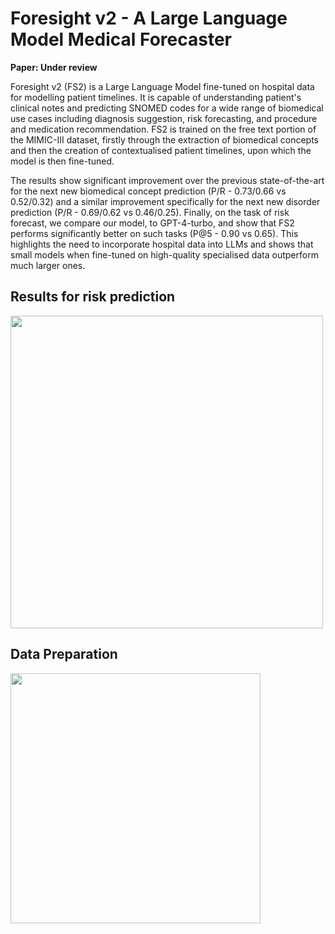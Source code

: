 # Foresight v2 - A Large Language Model Medical Forecaster

**Paper: Under review**

Foresight v2 (FS2) is a Large Language Model fine-tuned on hospital data for modelling patient timelines. It is capable of understanding patient's clinical notes and predicting SNOMED codes for a wide range of biomedical use cases including diagnosis suggestion, risk forecasting, and procedure and medication recommendation. FS2 is trained on the free text portion of the MIMIC-III dataset, firstly through the extraction of biomedical concepts and then the creation of contextualised patient timelines, upon which the model is then fine-tuned.

The results show significant improvement over the previous state-of-the-art for the next new biomedical concept prediction (P/R - 0.73/0.66 vs 0.52/0.32) and a similar improvement specifically for the next new disorder prediction (P/R - 0.69/0.62 vs 0.46/0.25). Finally, on the task of risk forecast, we compare our model, to GPT-4-turbo, and show that FS2 performs significantly better on such tasks (P@5 - 0.90 vs 0.65). This highlights the need to incorporate hospital data into LLMs and shows that small models when fine-tuned on high-quality specialised data outperform much larger ones. 

## Results for risk prediction
<img src="https://github.com/w-is-h/fs2/blob/main/media/risk_prediction.png" width=500px/>

## Data Preparation
<img src="https://github.com/w-is-h/fs2/blob/main/media/architecture.png" width=400px/>

